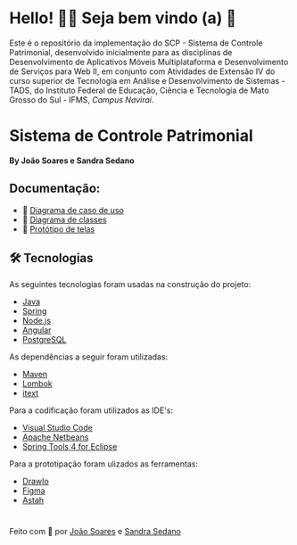 # Hello! 👋🏼 Seja bem vindo (a) 🫡
Este é o repositório da implementação do SCP - Sistema de Controle Patrimonial, desenvolvido inicialmente para as disciplinas de Desenvolvimento de Aplicativos Móveis Multiplataforma e Desenvolvimento de Serviços para Web II, em conjunto com Atividades de Extensão IV do curso superior de Tecnologia em Análise e Desenvolvimento de Sistemas - TADS, do Instituto Federal de Educação, Ciência e Tecnologia de Mato Grosso do Sul - IFMS, _Campus Naviraí_.

# Sistema de Controle Patrimonial
**By João Soares e Sandra Sedano**

## Documentação:
* :link: [Diagrama de caso de uso](https://github.com/joaosoaresreal/sistema-patrimonio/blob/master/sistema-patrimonio-back/docs/diagrama-caso-de-uso.jpg)
* :link: [Diagrama de classes](https://github.com/joaosoaresreal/sistema-patrimonio/blob/master/sistema-patrimonio-back/docs/diagrama-de-classes.jpg)
* :link: [Protótipo de telas](https://www.figma.com/file/SWW9DeizEuHo2GgHseqi1w/Sistema-de-Patrim%C3%B4nio?type=design&node-id=0%3A1&mode=design&t=Q0qlmCz2iZcPiU2G-1)

## 🛠 Tecnologias
As seguintes tecnologias foram usadas na construção do projeto:
* [Java](https://www.java.com/pt-BR/)
* [Spring](https://spring.io/)
* [Node.js](https://nodejs.org/en/)
* [Angular](https://angular.io/)
* [PostgreSQL](https://www.postgresql.org/)

As dependências a seguir foram utilizadas:
* [Maven](https://maven.apache.org/)
* [Lombok](https://projectlombok.org/)
* [itext](itextpdf.com)

Para a codificação foram utilizados as IDE's:
* [Visual Studio Code](https://code.visualstudio.com/)
* [Apache Netbeans](https://netbeans.apache.org/front/main/)
* [Spring Tools 4 for Eclipse](https://spring.io/tools)

Para a prototipação foram ulizados as ferramentas:
* [DrawIo](https://app.diagrams.net/)
* [Figma](https://www.figma.com/)
* [Astah](https://astah.net/)

#
Feito com :sparkling_heart: por [João Soares](https://linkr.bio/joaosoaresreal) e [Sandra Sedano](https://github.com/sandra-sedano)
